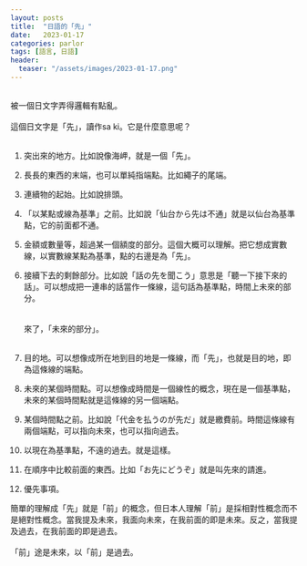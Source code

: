 ```yaml
---
layout: posts
title:  "日語的「先」"
date:   2023-01-17
categories: parlor
tags: [語言, 日語]
header: 
  teaser: "/assets/images/2023-01-17.png"
---
```

<br>
被一個日文字弄得邏輯有點亂。<br><br>
這個日文字是「先」，讀作sa ki。它是什麼意思呢？<br><br>

1. 突出來的地方。比如說像海岬，就是一個「先」。<br>
2. 長長的東西的末端，也可以單純指端點。比如繩子的尾端。<br>
3. 連續物的起始。比如說排頭。<br>
4. 「以某點或線為基準」之前。比如說「仙台から先は不通」就是以仙台為基準點，它的前面都不通。<br>
5. 金額或數量等，超過某一個額度的部分。這個大概可以理解。把它想成實數線，以實數線某點為基準，點的右邊是為「先」。<br>
6. 接續下去的剩餘部分。比如說「話の先を聞こう」意思是「聽一下接下來的話」。可以想成把一連串的話當作一條線，這句話為基準點，時間上未來的部分。<br>
    <br><br>
    來了，「未來的部分」。<br><br>

7. 目的地。可以想像成所在地到目的地是一條線，而「先」，也就是目的地，即為這條線的端點。<br>
8. 未來的某個時間點。可以想像成時間是一個線性的概念，現在是一個基準點，未來的某個時間點就是這條線的另一個端點。<br>
9. 某個時間點之前。比如說「代金を払うのが先だ」就是繳費前。時間這條線有兩個端點，可以指向未來，也可以指向過去。<br>
10. 以現在為基準點，不遠的過去。就是這樣。<br>
11. 在順序中比較前面的東西。比如「お先にどうぞ」就是叫先來的請進。<br>
12. 優先事項。<br>

簡單的理解成「先」就是「前」的概念，但日本人理解「前」是採相對性概念而不是絕對性概念。當我提及未來，我面向未來，在我前面的即是未來。反之，當我提及過去，在我前面的即是過去。<br><br>
「前」途是未來，以「前」是過去。<br><br>